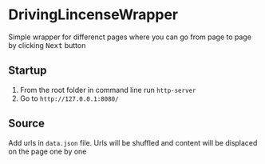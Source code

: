 # DrivingLincenseWrapper

Simple wrapper for differenct pages where you can go from page to page by clicking <kbd>Next</kbd> button

## Startup
1. From the root folder in command line run
 `http-server` 
2. Go to 
 `http://127.0.0.1:8080/`

## Source
Add urls in `data.json` file.
Urls will be shuffled and content will be displaced on the page one by one
